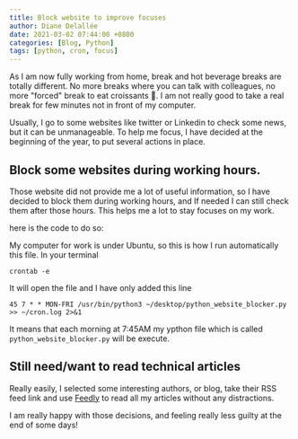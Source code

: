 ```yaml
---
title: Block website to improve focuses
author: Diane Delallée
date: 2021-03-02 07:44:00 +0800
categories: [Blog, Python]
tags: [python, cron, focus]
---
```


As I am now fully working from home, break and hot beverage breaks are totally different. No more breaks where you can talk with 
colleagues, no more "forced" break to eat croissants 🥐. I am not really good to take a real break for few minutes not in front of my computer.

Usually, I go to some websites like twitter or Linkedin to check some news, but it can be unmanageable. To help me focus, I have decided
at the beginning of the year, to put several actions in place.

## Block some websites during working hours.
Those website did not provide me a lot of useful information, so I have decided to block them during working hours, and If needed I
can still check them after those hours. This helps me a lot to stay focuses on my work.

here is the code to do so: 

<script src="https://gist.github.com/dianedelallee/93472ae62fde8288606c1c2a6ed35ffb.js"></script>

My computer for work is under Ubuntu, so this is how I run automatically this file.
In your terminal
```shell
crontab -e
```

It will open the file and I have only added this line

```
45 7 * * MON-FRI /usr/bin/python3 ~/desktop/python_website_blocker.py >> ~/cron.log 2>&1
```

It means that each morning at 7:45AM my ypthon file which is called `python_website_blocker.py` will be execute.


## Still need/want to read technical articles
Really easily, I selected some interesting authors, or blog, take their RSS feed link and use [Feedly](https://feedly.com/)
to read all my articles without any distractions.

I am really happy with those decisions, and feeling really less guilty at the end of some days!
